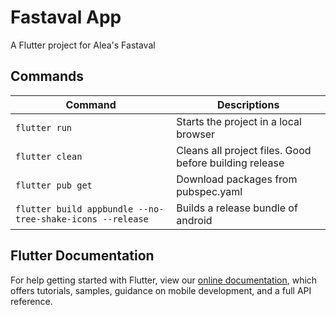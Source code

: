 # Fastaval App

A Flutter project for Alea's Fastaval

## Commands

| Command                                                   | Descriptions                                           |
| --------------------------------------------------------- | ------------------------------------------------------ |
| `flutter run`                                             | Starts the project in a local browser                  |
| `flutter clean`                                           | Cleans all project files. Good before building release |
| `flutter pub get`                                         | Download packages from pubspec.yaml                    |
| `flutter build appbundle --no-tree-shake-icons --release` | Builds a release bundle of android                     |

## Flutter Documentation

For help getting started with Flutter, view our
[online documentation](https://flutter.dev/docs), which offers tutorials,
samples, guidance on mobile development, and a full API reference.
